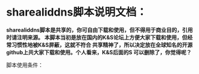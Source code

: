 # sharealiddns脚本说明文档：
**sharealiddns脚本是共享的，你可自由下载和使用，但不得用于商业目的，引用时请注明来源。
本脚本当初是放在国内的K&S论坛上方便大家下载和使用，但经常习惯性地被K&S屏蔽，这就不符合
共享精神了，所以决定放在全球知名的开源github上共大家下载和使用。个人看来，K&S后面的S
可以删除了，你觉得呢？**  

脚本使用条件：
